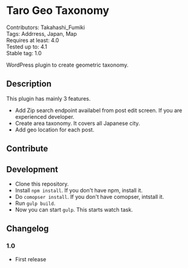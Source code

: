 # Taro Geo Taxonomy

Contributors: Takahashi_Fumiki  
Tags: Addrress, Japan, Map  
Requires at least: 4.0  
Tested up to: 4.1  
Stable tag: 1.0  

WordPress plugin to create geometric taxonomy.

## Description

This plugin has mainly 3 features.

* Add Zip search endpoint availabel from post edit screen. If you are experienced developer.
* Create area taxonomy. It covers all Japanese city.
* Add geo location for each post.

## Contribute

## Development

- Clone this repository.
- Install `npm install`. If you don't have npm, install it.
- Do `comopser install`. If you don't have comopser, intstall it.
- Run `gulp build`.
- Now you can start `gulp`. This starts watch task.

##  Changelog 

### 1.0

* First release